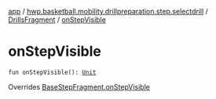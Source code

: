 [app](../../index.md) / [hwp.basketball.mobility.drillpreparation.step.selectdrill](../index.md) / [DrillsFragment](index.md) / [onStepVisible](.)

# onStepVisible

`fun onStepVisible(): `[`Unit`](https://kotlinlang.org/api/latest/jvm/stdlib/kotlin/-unit/index.html)

Overrides [BaseStepFragment.onStepVisible](../../hwp.basketball.mobility.drillpreparation.step/-base-step-fragment/on-step-visible.md)

